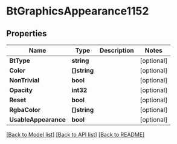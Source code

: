 # BtGraphicsAppearance1152

## Properties

Name | Type | Description | Notes
------------ | ------------- | ------------- | -------------
**BtType** | **string** |  | [optional] 
**Color** | **[]string** |  | [optional] 
**NonTrivial** | **bool** |  | [optional] 
**Opacity** | **int32** |  | [optional] 
**Reset** | **bool** |  | [optional] 
**RgbaColor** | **[]string** |  | [optional] 
**UsableAppearance** | **bool** |  | [optional] 

[[Back to Model list]](../README.md#documentation-for-models) [[Back to API list]](../README.md#documentation-for-api-endpoints) [[Back to README]](../README.md)


